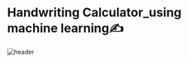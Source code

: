 # Handwriting Calculator_using machine learning✍️


![header](https://capsule-render.vercel.app/api?type=wave&color=gradient&d2ebfe&height=300&section=header&text=Handwriting%20calculator&desc=using%20machine%20learning&fontSize=50&demo=wave)
